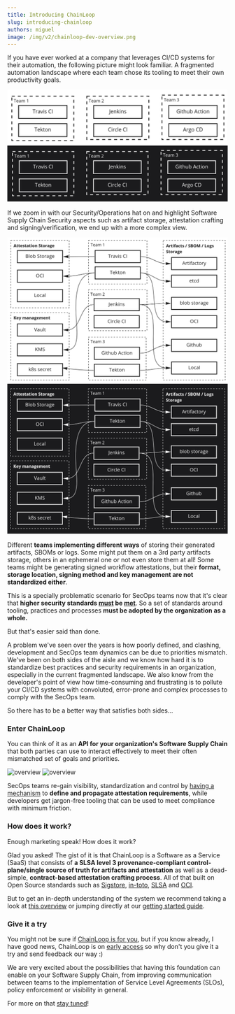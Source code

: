 ```yaml
---
title: Introducing ChainLoop
slug: introducing-chainloop
authors: miguel
image: /img/v2/chainloop-dev-overview.png
---
```


If you have ever worked at a company that leverages CI/CD systems for their automation, the following picture might look familiar. A fragmented automation landscape where each team chose its tooling to meet their own productivity goals. 

<!--truncate-->

![overview](fragmentation.png#gh-light-mode-only)
![overview](fragmentation-dark.png#gh-dark-mode-only)


If we zoom in with our Security/Operations hat on and highlight Software Supply Chain Security aspects such as artifact storage, attestation crafting and signing/verification, we end up with a more complex view.

![overview](fragmentation-ssc.png#gh-light-mode-only)
![overview](fragmentation-ssc-dark.png#gh-dark-mode-only)


Different **teams implementing different ways** of storing their generated artifacts, SBOMs or logs. Some might put them on a 3rd party artifacts storage, others in an ephemeral one or not even store them at all! Some teams might be generating signed workflow attestations, but their **format, storage location, signing method and key management are not standardized either**.  

This is a specially problematic scenario for SecOps teams now that it's clear that **higher security standards [must](https://nvlpubs.nist.gov/nistpubs/SpecialPublications/NIST.SP.800-218.pdf) be [met](https://www.federalregister.gov/documents/2021/05/17/2021-10460/improving-the-nations-cybersecurity)**. So a set of standards around tooling, practices and processes **must be adopted by the organization as a whole.** 

But that's easier said than done.

A problem we've seen over the years is how poorly defined, and clashing, development and SecOps team dynamics can be due to priorities mismatch. We've been on both sides of the aisle and we know how hard it is to standardize best practices and security requirements in an organization, especially in the current fragmented landscape. We also know from the developer's point of view how time-consuming and frustrating is to pollute your CI/CD systems with convoluted, error-prone and complex processes to comply with the SecOps team.

So there has to be a better way that satisfies both sides...

### Enter ChainLoop

You can think of it as an **API for your organization's Software Supply Chain** that both parties can use to interact effectively to meet their often mismatched set of goals and priorities. 

![overview](/img/v2/chainloop-dev-overview.png#gh-light-mode-only)
![overview](/img/v2/chainloop-dev-overview-dark.png#gh-dark-mode-only)

SecOps teams re-gain visibility, standardization and control by [having a mechanism](/getting-started/workflow-definition#workflow-contracts) to **define and propagate attestation requirements**, while developers get jargon-free tooling that can be used to meet compliance with minimum friction.

### How does it work?

Enough marketing speak! How does it work? 

Glad you asked! The gist of it is that ChainLoop is a Software as a Service (SaaS) that consists of **a SLSA level 3 provenance-compliant control-plane/single source of truth for artifacts and attestation** as well as a dead-simple, **contract-based attestation crafting process**. All of that built on Open Source standards such as [Sigstore](https://www.sigstore.dev/), [in-toto](https://in-toto.io/), [SLSA](https://slsa.dev) and [OCI](https://github.com/opencontainers/image-spec/blob/main/spec.md). 

But to get an in-depth understanding of the system we recommend taking a look at [this overview](/#how-does-it-work) or jumping directly at our [getting started guide](/category/getting-started).

### Give it a try

You might not be sure if [ChainLoop is for you](https://docs.chainloop.dev/#who-is-it-for), but if you know already, I have good news, ChainLoop is on [early access](/category/getting-started) so why don't you give it a try and send feedback our way :)

We are very excited about the possibilities that having this foundation can enable on your Software Supply Chain, from improving communication between teams to the implementation of Service Level Agreements (SLOs), policy enforcement or visibility in general. 

For more on that [stay tuned](https://us21.list-manage.com/contact-form?u=801f42b3abafc40b1a17c5f25&form_id=3f3bbfe15e6fcd4a60be9b966652cfd5)!